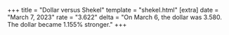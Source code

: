 +++
title = "Dollar versus Shekel"
template = "shekel.html"
[extra]
date = "March  7, 2023"
rate = "3.622"
delta = "On March  6, the dollar was 3.580. The dollar became 1.155% stronger."
+++
